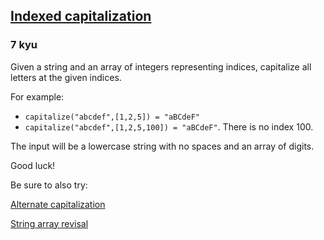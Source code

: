 <h2><a href=https://www.codewars.com/kata/59cfc09a86a6fdf6df0000f1/train/javascript target="_blank">Indexed capitalization</a></h2><h3>7 kyu</h3><p>Given a string and an array of integers representing indices, capitalize all letters at the given indices. </p><p>For example:</p><ul><li><code>capitalize("abcdef",[1,2,5]) = "aBCdeF"</code></li><li><code>capitalize("abcdef",[1,2,5,100]) = "aBCdeF"</code>. There is no index 100.</li></ul><p>The input will be a lowercase string with no spaces and an array of digits.</p><p>Good luck!</p><p>Be sure to also try: </p><p><a href="https://www.codewars.com/kata/59cfc000aeb2844d16000075" data-turbolinks="false" target="_blank">Alternate capitalization</a></p><p><a href="https://www.codewars.com/kata/59f08f89a5e129c543000069" data-turbolinks="false" target="_blank">String array revisal</a></p>